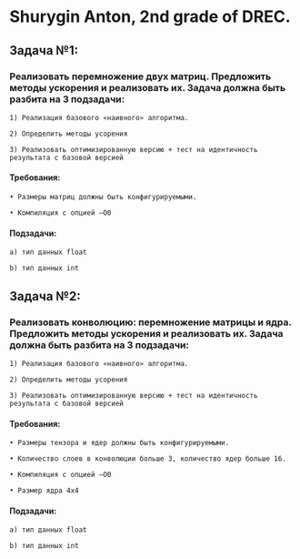 # Shurygin Anton, 2nd grade of DREC.

## Задача №1:

### Реализовать перемножение двух матриц. Предложить методы ускорения и реализовать их. Задача должна быть разбита на 3 подзадачи:

    1) Реализация базового «наивного» алгоритма.

    2) Определить методы усорения

    3) Реализовать оптимизированную версию + тест на идентичность результата с базовой версией

#### Требования:

    • Размеры матриц должны быть конфигурируемыми.

    • Компиляция с опцией –О0

#### Подзадачи:

    a) тип данных float

    b) тип данных int

## Задача №2:

### Реализовать конволюцию: перемножение матрицы и ядра. Предложить методы ускорения и реализовать их. Задача должна быть разбита на 3 подзадачи:

    1) Реализация базового «наивного» алгоритма.

    2) Определить методы усорения

    3) Реализовать оптимизированную версию + тест на идентичность результата с базовой версией

#### Требования:

    • Размеры тензора и ядер должны быть конфигурируемыми. 

    • Количество слоев в конволюции больше 3, количество ядер больше 16.

    • Компиляция с опцией –О0

    • Размер ядра 4х4

#### Подзадачи:

    a) тип данных float

    b) тип данных int